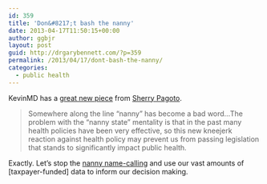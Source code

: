 ```yaml
---
id: 359
title: 'Don&#8217;t bash the nanny'
date: 2013-04-17T11:50:15+00:00
author: ggbjr
layout: post
guid: http://drgarybennett.com/?p=359
permalink: /2013/04/17/dont-bash-the-nanny/
categories:
  - public health
---
```

KevinMD has a [great new piece](http://www.kevinmd.com/blog/2013/04/nanny-state-mentality-hurts-public-health.html) from [Sherry Pagoto](http://www.twitter.com/drsherrypagoto).

> Somewhere along the line “nanny” has become a bad word&#8230;The problem with the “nanny state” mentality is that in the past many health policies have been very effective, so this new kneejerk reaction against health policy may prevent us from passing legislation that stands to significantly impact public health.

Exactly. Let&#8217;s stop the [nanny name-calling](http://drgarybennett.com/2013/03/18/nanny-state-fascist/) and use our vast amounts of [taxpayer-funded] data to inform our decision making.